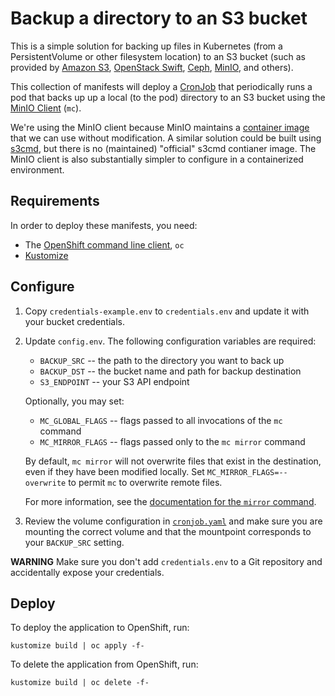 # Backup a directory to an S3 bucket

This is a simple solution for backing up files in Kubernetes (from a
PersistentVolume or other filesystem location) to an S3 bucket (such
as provided by [Amazon S3][], [OpenStack Swift][], [Ceph][],
[MinIO][], and others).

[amazon s3]: https://aws.amazon.com/s3/
[openstack swift]: https://docs.openstack.org/swift/latest/
[ceph]: https://ceph.io/
[minio]: https://min.io/

This collection of manifests will deploy a [CronJob][] that
periodically runs a pod that backs up up a local (to the pod) directory
to an S3 bucket using the [MinIO Client][] (`mc`).

[minio client]: https://docs.min.io/docs/minio-client-complete-guide.html
[CronJob]: https://docs.openshift.com/container-platform/4.7/rest_api/workloads_apis/cronjob-batch-v1beta1.html

We're using the MinIO client because MinIO maintains a [container
image][] that we can use without modification. A similar solution
could be built using [s3cmd][], but there is no (maintained)
"official" s3cmd contianer image. The MinIO client is also
substantially simpler to configure in a containerized environment.

[container image]: https://hub.docker.com/r/minio/mc/
[s3cmd]: https://s3tools.org/s3cmd

## Requirements

In order to deploy these manifests, you need:

- The [OpenShift command line client][oc], `oc`
- [Kustomize][]

[oc]: https://mirror.openshift.com/pub/openshift-v4/clients/ocp/latest-4.7/
[kustomize]: https://kustomize.io/

## Configure

1. Copy `credentials-example.env` to `credentials.env`
   and update it with your bucket credentials. 

2. Update `config.env`. The following configuration variables are
   required:

     - `BACKUP_SRC` -- the path to the directory you want to back up
     - `BACKUP_DST` -- the bucket name and path for backup destination
     - `S3_ENDPOINT` -- your S3 API endpoint

   Optionally, you may set:

     - `MC_GLOBAL_FLAGS` -- flags passed to all invocations of the
       `mc` command
     - `MC_MIRROR_FLAGS` -- flags passed only to the `mc mirror`
       command

   By default, `mc mirror` will not overwrite files that exist in the
   destination, even if they have been modified locally. Set
   `MC_MIRROR_FLAGS=--overwrite` to permit `mc` to overwrite remote
   files.

   For more information, see the [documentation for the `mirror`
   command][mirror-doc].

   [mirror-doc]: https://docs.min.io/docs/minio-client-complete-guide.html#mirror

3. Review the volume configuration in [`cronjob.yaml`](cronjob.yaml)
   and make sure you are mounting the correct volume and that the
   mountpoint corresponds to your `BACKUP_SRC` setting.

**WARNING** Make sure you don't add `credentials.env` to a Git
repository and accidentally expose your credentials.

## Deploy

To deploy the application to OpenShift, run:

```
kustomize build | oc apply -f-
```

To delete the application from OpenShift, run:

```
kustomize build | oc delete -f-
```
